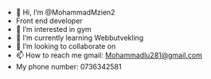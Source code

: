 - 👋 Hi, I’m @MohammadMzien2
- Front end developer
- 👀 I’m interested in gym
- 🌱 I’m currently learning Webbutvekling 
- 💞️ I’m looking to collaborate on 
- 📫 How to reach me gmail: Mohammadlu281@gmail.com
- My phone number: 0736342581

<!---
MohammadMzien2/MohammadMzien2 is a ✨ special ✨ repository because its `README.md` (this file) appears on your GitHub profile.
You can click the Preview link to take a look at your changes.
--->
